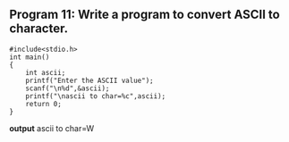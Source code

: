 ## Program 11: Write a program to convert ASCII to character.
```
#include<stdio.h>
int main()
{
    int ascii;
    printf("Enter the ASCII value");
    scanf("\n%d",&ascii);
    printf("\nascii to char=%c",ascii);
    return 0;
}
```
**output**
ascii to char=W
